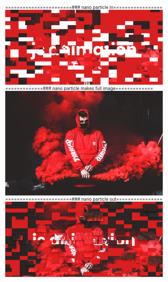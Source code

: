 =======================### nano particle in=================
![](Result1.png)
=============### nano particle makes full image=============
![](2.jpg)
=======================### nano particle out================
![](Result2.png)
